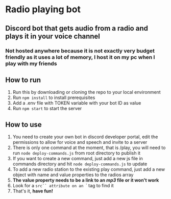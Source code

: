 # Radio playing bot
## Discord bot that gets audio from a radio and plays it in your voice channel
### Not hosted anywhere because it is not exactly very budget friendly as it uses a lot of memory, I host it on my pc when I play with my friends

## How to run
1. Run this by downloading or cloning the repo to your local environment
2. Run `npm install` to install prerequisites   
3. Add a .env file with TOKEN variable with your bot ID as value
4. Run `npm start` to start the server

## How to use
1. You need to create your own bot in discord developer portal, edit the permissions to allow for voice and speech and invite to a server
2. There is only one command at the moment, that is /play, you will need to run `node deploy-commands.js` from root directory to publish it
3. If you want to create a new command, just add a new js file in commands directory and hit `node deploy-commands.js` to update
4. To add a new radio station to the existing play command, just add a new object with name and value properties to the radios array
5. **The value property needs to be a link to an _mp3_ file or it won't work**
6. Look for a `src`` attribute on an `<audio></audio>` tag to find it
7. That's it, **have fun!**